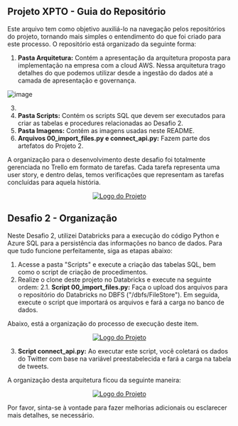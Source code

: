## Projeto XPTO - Guia do Repositório

Este arquivo tem como objetivo auxiliá-lo na navegação pelos repositórios do projeto, tornando mais simples o entendimento do que foi criado para este processo. O repositório está organizado da seguinte forma:

1. **Pasta Arquitetura:** Contém a apresentação da arquitetura proposta para implementação na empresa com a cloud AWS.
  Nessa arquitetura trago detalhes do que podemos utilizar desde a ingestão do dados até a camada de apresentação e governança.

![image](https://github.com/diegomendesbrasil/SimpleArchitecture-Python/assets/50381758/0e51b05a-d18b-424d-be14-f63a07c2d045)

3. 
4. **Pasta Scripts:** Contém os scripts SQL que devem ser executados para criar as tabelas e procedures relacionadas ao Desafio 2.
5. **Pasta Imagens:** Contém as imagens usadas neste README.
6. **Arquivos 00_import_files.py e connect_api.py:** Fazem parte dos artefatos do Projeto 2.

A organização para o desenvolvimento deste desafio foi totalmente gerenciada no Trello em formato de tarefas. Cada tarefa representa uma user story, e dentro delas, temos verificações que representam as tarefas concluídas para aquela história.

<p align="center">
  <a href="" rel="noopener">
    <img src="https://github.com/diegomendesbrasil/gavb/blob/master/image/Trello.png" alt="Logo do Projeto">
  </a>
</p>

## Desafio 2 - Organização

Neste Desafio 2, utilizei Databricks para a execução do código Python e Azure SQL para a persistência das informações no banco de dados. Para que tudo funcione perfeitamente, siga as etapas abaixo:

1. Acesse a pasta "Scripts" e execute a criação das tabelas SQL, bem como o script de criação de procedimentos.
2. Realize o clone deste projeto no Databricks e execute na seguinte ordem:
    2.1. **Script 00_import_files.py:** Faça o upload dos arquivos para o repositório do Databricks no DBFS ("/dbfs/FileStore"). Em seguida, execute o script que importará os arquivos e fará a carga no banco de dados.

Abaixo, está a organização do processo de execução deste item.

<p align="center">
  <a href="" rel="noopener">
    <img src="https://github.com/diegomendesbrasil/gavb/blob/master/image/files_arquitetura.png" alt="Logo do Projeto">
  </a>
</p>

3. **Script connect_api.py:** Ao executar este script, você coletará os dados do Twitter com base na variável preestabelecida e fará a carga na tabela de tweets.

A organização desta arquitetura ficou da seguinte maneira:

<p align="center">
  <a href="" rel="noopener">
    <img src="https://github.com/diegomendesbrasil/gavb/blob/master/image/twitter_arquitetura_final.png" alt="Logo do Projeto">
  </a>
</p>

Por favor, sinta-se à vontade para fazer melhorias adicionais ou esclarecer mais detalhes, se necessário.
